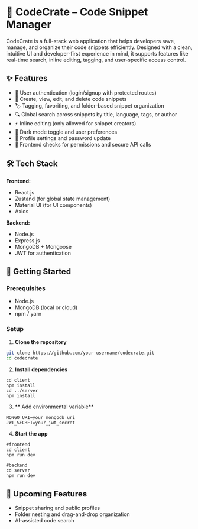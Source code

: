# 🧠 CodeCrate – Code Snippet Manager

CodeCrate is a full-stack web application that helps developers save, manage, and organize their code snippets efficiently. Designed with a clean, intuitive UI and developer-first experience in mind, it supports features like real-time search, inline editing, tagging, and user-specific access control.

## ✨ Features

- 🔐 User authentication (login/signup with protected routes)
- 🧩 Create, view, edit, and delete code snippets
- 🏷️ Tagging, favoriting, and folder-based snippet organization
- 🔍 Global search across snippets by title, language, tags, or author
- ⚡ Inline editing (only allowed for snippet creators)
- 🌙 Dark mode toggle and user preferences
- 👤 Profile settings and password update
- 🔐 Frontend checks for permissions and secure API calls


## 🛠️ Tech Stack

**Frontend:**
- React.js
- Zustand (for global state management)
- Material UI (for UI components)
- Axios

**Backend:**
- Node.js
- Express.js
- MongoDB + Mongoose
- JWT for authentication



## 🚀 Getting Started

### Prerequisites
- Node.js
- MongoDB (local or cloud)
- npm / yarn

### Setup

1. **Clone the repository**
```bash
git clone https://github.com/your-username/codecrate.git
cd codecrate

```
2. **Install dependencies**

```
cd client
npm install
cd ../server
npm install
```

3. ** Add environmental variable**
```
MONGO_URI=your_mongodb_uri
JWT_SECRET=your_jwt_secret
```
4. **Start the app**
```
#frontend
cd client
npm run dev

#backend
cd server
npm run dev
```

## 🧪 Upcoming Features
- Snippet sharing and public profiles
- Folder nesting and drag-and-drop organization
- AI-assisted code search

